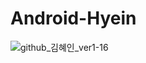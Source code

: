 # Android-Hyein
![github_김혜인_ver1-16](https://user-images.githubusercontent.com/70698151/135754218-8dea0b08-69a8-49df-9533-4187b470e202.png)
